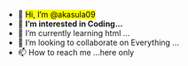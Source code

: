 
- 👋 <mark>Hi, I’m @akasula09</mark>
- 👀 <b>I’m interested in Coding...</b>
- 🌱 I’m currently learning html ...
- 💞️ I’m looking to collaborate on Everything ...
- 📫 How to reach me ...here only


<!---
akasula09/akasula09 is a ✨ special ✨ repository because its `README.md` (this file) appears on your GitHub profile.
You can click the Preview link to take a look at your changes.
--->
